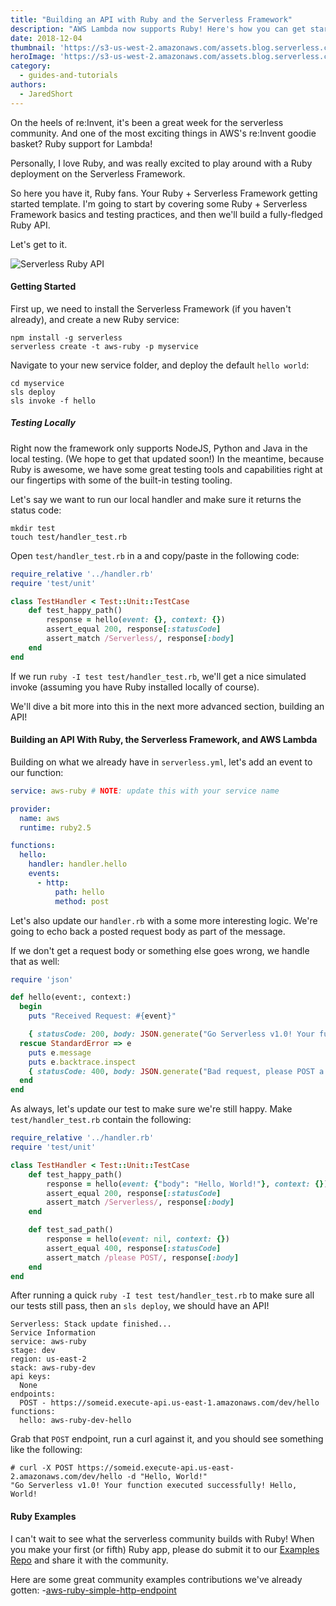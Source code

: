 ```yaml
---
title: "Building an API with Ruby and the Serverless Framework"
description: "AWS Lambda now supports Ruby! Here's how you can get started and build an API with the Serverless Framework."
date: 2018-12-04
thumbnail: 'https://s3-us-west-2.amazonaws.com/assets.blog.serverless.com/ruby/serverless-ruby-thumb.png'
heroImage: 'https://s3-us-west-2.amazonaws.com/assets.blog.serverless.com/ruby/serverless-ruby-header.png'
category:
  - guides-and-tutorials
authors: 
  - JaredShort
---
```


On the heels of re:Invent, it's been a great week for the serverless community. And one of the most exciting things in AWS's re:Invent goodie basket? Ruby support for Lambda!

Personally, I love Ruby, and was really excited to play around with a Ruby deployment on the Serverless Framework.

So here you have it, Ruby fans. Your Ruby + Serverless Framework getting started template. I'm going to start by covering some Ruby + Serverless Framework basics and testing practices, and then we'll build a fully-fledged Ruby API.

Let's get to it.

<img src="https://s3-us-west-2.amazonaws.com/assets.blog.serverless.com/ruby/serverless-ruby-body.png" alt="Serverless Ruby API">

#### Getting Started

First up, we need to install the Serverless Framework (if you haven't already), and create a new Ruby service:

```
npm install -g serverless
serverless create -t aws-ruby -p myservice
```
Navigate to your new service folder, and deploy the default `hello world`:

```
cd myservice
sls deploy
sls invoke -f hello 
```

##### Testing Locally

Right now the framework only supports NodeJS, Python and Java in the local testing. (We hope to get that updated soon!) In the meantime, because Ruby is awesome, we have some great testing tools and capabilities right at our fingertips with some of the built-in testing tooling.

Let's say we want to run our local handler and make sure it returns the status code:

```
mkdir test
touch test/handler_test.rb
```

Open `test/handler_test.rb` in a and copy/paste in the following code:

```ruby
require_relative '../handler.rb'
require 'test/unit'

class TestHandler < Test::Unit::TestCase
    def test_happy_path()
        response = hello(event: {}, context: {})
        assert_equal 200, response[:statusCode]
        assert_match /Serverless/, response[:body]
    end
end
```

If we run `ruby -I test test/handler_test.rb`, we'll get a nice simulated invoke (assuming you have Ruby installed locally of course).

We'll dive a bit more into this in the next more advanced section, building an API!

#### Building an API With Ruby, the Serverless Framework, and AWS Lambda

Building on what we already have in `serverless.yml`, let's add an event to our function:

```yaml
service: aws-ruby # NOTE: update this with your service name

provider:
  name: aws
  runtime: ruby2.5

functions:
  hello:
    handler: handler.hello
    events:
      - http:
          path: hello
          method: post
```

Let's also update our `handler.rb` with a some more interesting logic. We're going to echo back a posted request body as part of the message.

If we don't get a request body or something else goes wrong, we handle that as well:

```ruby
require 'json'

def hello(event:, context:)
  begin
    puts "Received Request: #{event}"

    { statusCode: 200, body: JSON.generate("Go Serverless v1.0! Your function executed successfully! #{event['body']}") }
  rescue StandardError => e  
    puts e.message  
    puts e.backtrace.inspect  
    { statusCode: 400, body: JSON.generate("Bad request, please POST a request body!") }
  end
end
```

As always, let's update our test to make sure we're still happy. Make `test/handler_test.rb` contain the following:

```ruby
require_relative '../handler.rb'
require 'test/unit'

class TestHandler < Test::Unit::TestCase
    def test_happy_path()
        response = hello(event: {"body": "Hello, World!"}, context: {})
        assert_equal 200, response[:statusCode]
        assert_match /Serverless/, response[:body]
    end

    def test_sad_path()
        response = hello(event: nil, context: {})
        assert_equal 400, response[:statusCode]
        assert_match /please POST/, response[:body]
    end
end
```

After running a quick `ruby -I test test/handler_test.rb` to make sure all our tests still pass, then an `sls deploy`, we should have an API!

```text
Serverless: Stack update finished...
Service Information
service: aws-ruby
stage: dev
region: us-east-2
stack: aws-ruby-dev
api keys:
  None
endpoints:
  POST - https://someid.execute-api.us-east-1.amazonaws.com/dev/hello
functions:
  hello: aws-ruby-dev-hello
```

Grab that `POST` endpoint, run a curl against it, and you should see something like the following:

```
# curl -X POST https://someid.execute-api.us-east-2.amazonaws.com/dev/hello -d "Hello, World!"
"Go Serverless v1.0! Your function executed successfully! Hello, World!
```

#### Ruby Examples

I can't wait to see what the serverless community builds with Ruby! When you make your first (or fifth) Ruby app, please do submit it to our [Examples Repo](https://github.com/serverless/examples) and share it with the community.

Here are some great community examples contributions we've already gotten:
-[aws-ruby-simple-http-endpoint](https://github.com/serverless/examples/tree/master/aws-ruby-simple-http-endpoint)
